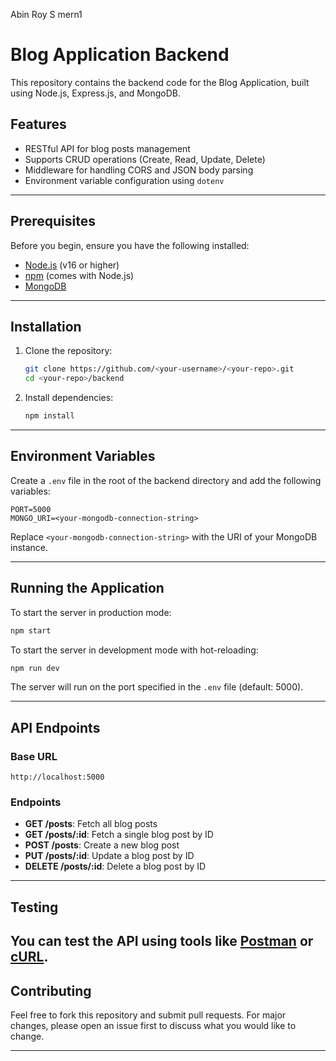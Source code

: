 Abin Roy S
mern1

# Blog Application Backend

This repository contains the backend code for the Blog Application, built using Node.js, Express.js, and MongoDB.

## Features

- RESTful API for blog posts management
- Supports CRUD operations (Create, Read, Update, Delete)
- Middleware for handling CORS and JSON body parsing
- Environment variable configuration using `dotenv`

---

## Prerequisites

Before you begin, ensure you have the following installed:

- [Node.js](https://nodejs.org/) (v16 or higher)
- [npm](https://www.npmjs.com/) (comes with Node.js)
- [MongoDB](https://www.mongodb.com/)

---

## Installation

1. Clone the repository:

   ```bash
   git clone https://github.com/<your-username>/<your-repo>.git
   cd <your-repo>/backend
   ```

2. Install dependencies:

   ```bash
   npm install
   ```

---

## Environment Variables

Create a `.env` file in the root of the backend directory and add the following variables:

```env
PORT=5000
MONGO_URI=<your-mongodb-connection-string>
```

Replace `<your-mongodb-connection-string>` with the URI of your MongoDB instance.

---

## Running the Application

To start the server in production mode:

```bash
npm start
```

To start the server in development mode with hot-reloading:

```bash
npm run dev
```

The server will run on the port specified in the `.env` file (default: 5000).

---

## API Endpoints

### Base URL

`http://localhost:5000`

### Endpoints

- **GET /posts**: Fetch all blog posts
- **GET /posts/:id**: Fetch a single blog post by ID
- **POST /posts**: Create a new blog post
- **PUT /posts/:id**: Update a blog post by ID
- **DELETE /posts/:id**: Delete a blog post by ID

---

## Testing

You can test the API using tools like [Postman](https://www.postman.com/) or [cURL](https://curl.se/).
---

## Contributing

Feel free to fork this repository and submit pull requests. For major changes, please open an issue first to discuss what you would like to change.

---
